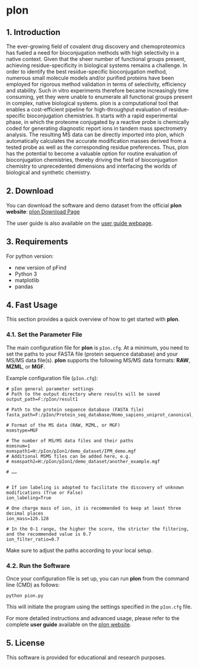 # pIon

## 1. Introduction

The ever-growing field of covalent drug discovery and chemoproteomics has fueled a need for bioconjugation methods with high selectivity in a native context. Given that the sheer number of functional groups present, achieving residue-specificity in biological systems remains a challenge. In order to identify the best residue-specific bioconjugation method, numerous small molecule models and/or purified proteins have been employed for rigorous method validation in terms of selectivity, efficiency and stability. Such in vitro experiments therefore became increasingly time consuming, yet they were unable to enumerate all functional groups present in complex, native biological systems. pIon is a computational tool that enables a cost-efficient pipeline for high-throughput evaluation of residue-specific bioconjugation chemistries. It starts with a rapid experimental phase, in which the proteome conjugated by a reactive probe is chemically coded for generating diagnostic report ions in tandem mass spectrometry analysis. The resulting MS data can be directly imported into pIon, which automatically calculates the accurate modification masses derived from a tested probe as well as the corresponding residue preferences. Thus, pIon has the potential to become a valuable option for routine evaluation of bioconjugation chemistries, thereby driving the field of bioconjugation chemistry to unprecedented dimensions and interfacing the worlds of biological and synthetic chemistry.

## 2. Download

You can download the software and demo dataset from the official **pIon website**:
[pIon Download Page](http://pfind.org/software/pIon/index.html)

The user guide is also available on the [user guide webpage](http://pfind.org/software/pIon/index.html).

## 3. Requirements

For python version:

- new version of pFind
- Python 3
- matplotlib
- pandas

## 4. Fast Usage

This section provides a quick overview of how to get started with **pIon**.

### 4.1. Set the Parameter File

The main configuration file for **pIon** is `pIon.cfg`. At a minimum, you need to set the paths to your FASTA file (protein sequence database) and your MS/MS data file(s). **pIon** supports the following MS/MS data formats: **RAW**, **MZML**, or **MGF**.

Example configuration file (`pIon.cfg`):

```
# pIon general parameter settings
# Path to the output directory where results will be saved
output_path=F:/pIon/result1

# Path to the protein sequence database (FASTA file)
fasta_path=F:/pIon/Protein_seq_database/Homo_sapiens_uniprot_canonical_20395_entries_20210516.fasta

# Format of the MS data (RAW, MZML, or MGF)
msmstype=MGF

# The number of MS/MS data files and their paths
msmsnum=1
msmspath1=H:/pIon/pIon1/demo_dataset/IPM_demo.mgf
# Additional MSMS files can be added here, e.g.
# msmspath2=H:/pIon/pIon1/demo_dataset/another_example.mgf

# ……


# If ion labeling is adopted to facilitate the discovery of unknown modifications (True or False) 
ion_labeling=True

# One charge mass of ion, it is recommended to keep at least three decimal places 
ion_mass=126.128

# In the 0-1 range, the higher the score, the stricter the filtering, and the recommended value is 0.7
ion_filter_ratio=0.7
```

Make sure to adjust the paths according to your local setup.

### 4.2. Run the Software

Once your configuration file is set up, you can run **pIon** from the command line (CMD) as follows:

```
python pion.py
```

This will initiate the program using the settings specified in the `pIon.cfg` file.

For more detailed instructions and advanced usage, please refer to the complete **user guide** available on the [pIon website](http://pfind.org/software/pIon/index.html).

## 5. License

This software is provided for educational and research purposes. 